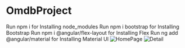 # OmdbProject
Run npm i for Installing node_modules
Run npm i bootstrap for Installing Bootstrap
Run npm i @angular/flex-layout for Installing Flex 
Run ng add @angular/material for Installing Material UI 
![HomePage](https://user-images.githubusercontent.com/73830256/171882753-44d26ba8-6060-4ba4-9c89-faa28797c628.PNG)
![Detail](https://user-images.githubusercontent.com/73830256/171882769-ebbfbca6-d7fc-4354-97cd-1320c5614d66.PNG)
